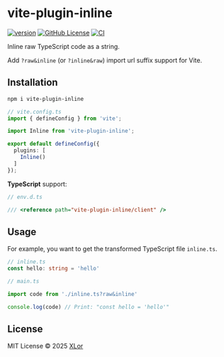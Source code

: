 # vite-plugin-inline

[![version](https://img.shields.io/npm/v/vite-plugin-inline?label=vite-plugin-inline)](https://www.npmjs.com/package/vite-plugin-inline)
[![GitHub License](https://img.shields.io/github/license/yjl9903/vite-plugin-inline)](https://github.com/yjl9903/vite-plugin-inline/blob/main/LICENSE)
[![CI](https://github.com/yjl9903/vite-plugin-inline/actions/workflows/ci.yml/badge.svg)](https://github.com/yjl9903/vite-plugin-inline/actions/workflows/ci.yml)

Inline raw TypeScript code as a string.

Add `?raw&inline` (or `?inline&raw`) import url suffix support for Vite.

## Installation

```bash
npm i vite-plugin-inline
```

```ts
// vite.config.ts
import { defineConfig } from 'vite';

import Inline from 'vite-plugin-inline';

export default defineConfig({
  plugins: [
    Inline()
  ]
});
```

**TypeScript** support:

```ts
// env.d.ts

/// <reference path="vite-plugin-inline/client" />
```

## Usage

For example, you want to get the transformed TypeScript file `inline.ts`.

```ts
// inline.ts
const hello: string = 'hello'
```

```ts
// main.ts

import code from './inline.ts?raw&inline'

console.log(code) // Print: "const hello = 'hello'"
```

## License

MIT License © 2025 [XLor](https://github.com/yjl9903)
